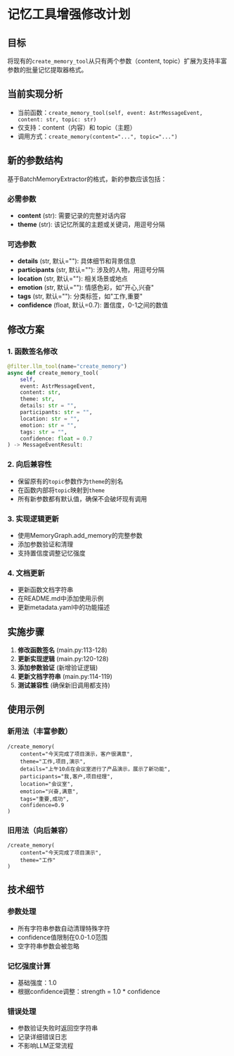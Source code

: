 # 记忆工具增强修改计划

## 目标
将现有的`create_memory_tool`从只有两个参数（content, topic）扩展为支持丰富参数的批量记忆提取器格式。

## 当前实现分析
- 当前函数：`create_memory_tool(self, event: AstrMessageEvent, content: str, topic: str)`
- 仅支持：content（内容）和 topic（主题）
- 调用方式：`create_memory(content="...", topic="...")`

## 新的参数结构
基于BatchMemoryExtractor的格式，新的参数应该包括：

### 必需参数
- **content** (str): 需要记录的完整对话内容
- **theme** (str): 该记忆所属的主题或关键词，用逗号分隔

### 可选参数
- **details** (str, 默认=""): 具体细节和背景信息
- **participants** (str, 默认=""): 涉及的人物，用逗号分隔
- **location** (str, 默认=""): 相关场景或地点
- **emotion** (str, 默认=""): 情感色彩，如"开心,兴奋"
- **tags** (str, 默认=""): 分类标签，如"工作,重要"
- **confidence** (float, 默认=0.7): 置信度，0-1之间的数值

## 修改方案

### 1. 函数签名修改
```python
@filter.llm_tool(name="create_memory")
async def create_memory_tool(
    self, 
    event: AstrMessageEvent, 
    content: str, 
    theme: str, 
    details: str = "", 
    participants: str = "", 
    location: str = "", 
    emotion: str = "", 
    tags: str = "", 
    confidence: float = 0.7
) -> MessageEventResult:
```

### 2. 向后兼容性
- 保留原有的`topic`参数作为`theme`的别名
- 在函数内部将`topic`映射到`theme`
- 所有新参数都有默认值，确保不会破坏现有调用

### 3. 实现逻辑更新
- 使用MemoryGraph.add_memory的完整参数
- 添加参数验证和清理
- 支持置信度调整记忆强度

### 4. 文档更新
- 更新函数文档字符串
- 在README.md中添加使用示例
- 更新metadata.yaml中的功能描述

## 实施步骤

1. **修改函数签名** (main.py:113-128)
2. **更新实现逻辑** (main.py:120-128)
3. **添加参数验证** (新增验证逻辑)
4. **更新文档字符串** (main.py:114-119)
5. **测试兼容性** (确保新旧调用都支持)

## 使用示例

### 新用法（丰富参数）
```
/create_memory(
    content="今天完成了项目演示，客户很满意",
    theme="工作,项目,演示",
    details="上午10点在会议室进行了产品演示，展示了新功能",
    participants="我,客户,项目经理",
    location="会议室",
    emotion="兴奋,满意",
    tags="重要,成功",
    confidence=0.9
)
```

### 旧用法（向后兼容）
```
/create_memory(
    content="今天完成了项目演示",
    theme="工作"
)
```

## 技术细节

### 参数处理
- 所有字符串参数自动清理特殊字符
- confidence值限制在0.0-1.0范围
- 空字符串参数会被忽略

### 记忆强度计算
- 基础强度：1.0
- 根据confidence调整：strength = 1.0 * confidence

### 错误处理
- 参数验证失败时返回空字符串
- 记录详细错误日志
- 不影响LLM正常流程